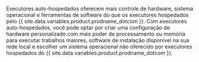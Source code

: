 Executores auto-hospedados oferecem mais controle de hardware, sistema operacional e ferramentas de software do que os executores hospedados pelo {{ site.data.variables.product.prodname_dotcom }}. Com executores auto-hospedados, você pode optar por criar uma configuração de hardware personalizado com mais poder de processamento ou memória para executar trabalhos maiores, software de instalação disponível na sua rede local e escolher um sistema operacional não oferecido por executores hospedados do {{ site.data.variables.product.prodname_dotcom }}.
